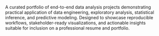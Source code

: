 A curated portfolio of end-to-end data analysis projects demonstrating practical application of data engineering, exploratory analysis, statistical inference, and predictive modeling. Designed to showcase reproducible workflows, stakeholder-ready visualizations, and actionable insights suitable for inclusion on a professional resume and portfolio.
